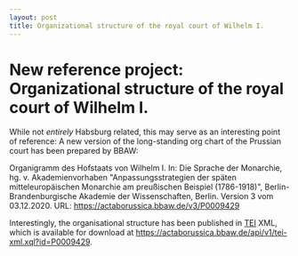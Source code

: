 ```yaml
---
layout: post
title: Organizational structure of the royal court of Wilhelm I.
---
```


# New reference project: Organizational structure of the royal court of Wilhelm I.

While not *entirely* Habsburg related, this may serve as an interesting point of reference: A new version of the long-standing org chart of the Prussian court has been prepared by BBAW: 

Organigramm des Hofstaats von Wilhelm I. In: Die Sprache der Monarchie, hg. v. Akademienvorhaben "Anpassungsstrategien der späten mitteleuropäischen Monarchie am preußischen Beispiel (1786-1918)", Berlin-Brandenburgische Akademie der Wissenschaften, Berlin. Version 3 vom 03.12.2020. URL: <https://actaborussica.bbaw.de/v3/P0009429>


Interestingly, the organisational structure has been published in [TEI](https://www.tei-c.org) XML, which is available for download at <https://actaborussica.bbaw.de/api/v1/tei-xml.xql?id=P0009429>. 


